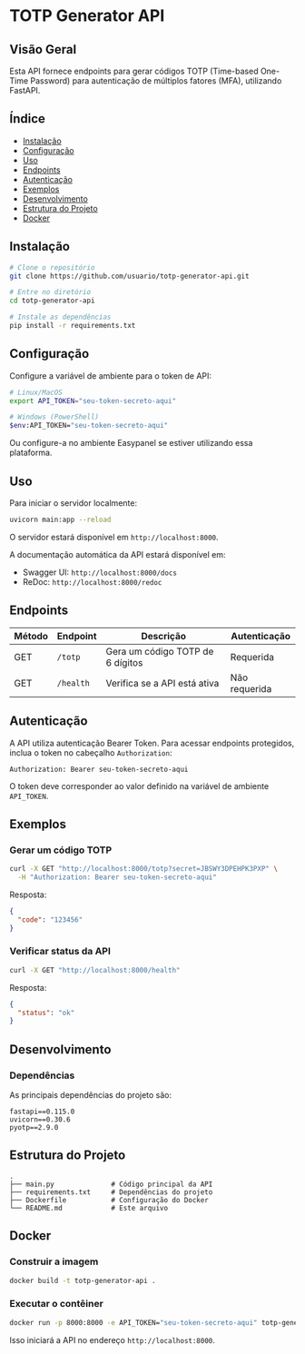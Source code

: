 # TOTP Generator API

## Visão Geral

Esta API fornece endpoints para gerar códigos TOTP (Time-based One-Time Password) para autenticação de múltiplos fatores (MFA), utilizando FastAPI.

## Índice

- [Instalação](#instalação)
- [Configuração](#configuração)
- [Uso](#uso)
- [Endpoints](#endpoints)
- [Autenticação](#autenticação)
- [Exemplos](#exemplos)
- [Desenvolvimento](#desenvolvimento)
- [Estrutura do Projeto](#estrutura-do-projeto)
- [Docker](#docker)

## Instalação

```bash
# Clone o repositório
git clone https://github.com/usuario/totp-generator-api.git

# Entre no diretório
cd totp-generator-api

# Instale as dependências
pip install -r requirements.txt
```

## Configuração

Configure a variável de ambiente para o token de API:

```bash
# Linux/MacOS
export API_TOKEN="seu-token-secreto-aqui"

# Windows (PowerShell)
$env:API_TOKEN="seu-token-secreto-aqui"
```

Ou configure-a no ambiente Easypanel se estiver utilizando essa plataforma.

## Uso

Para iniciar o servidor localmente:

```bash
uvicorn main:app --reload
```

O servidor estará disponível em `http://localhost:8000`.

A documentação automática da API estará disponível em:
- Swagger UI: `http://localhost:8000/docs`
- ReDoc: `http://localhost:8000/redoc`

## Endpoints

| Método | Endpoint | Descrição | Autenticação |
|--------|----------|-----------|--------------|
| GET | `/totp` | Gera um código TOTP de 6 dígitos | Requerida |
| GET | `/health` | Verifica se a API está ativa | Não requerida |

## Autenticação

A API utiliza autenticação Bearer Token. Para acessar endpoints protegidos, inclua o token no cabeçalho `Authorization`:

```
Authorization: Bearer seu-token-secreto-aqui
```

O token deve corresponder ao valor definido na variável de ambiente `API_TOKEN`.

## Exemplos

### Gerar um código TOTP

```bash
curl -X GET "http://localhost:8000/totp?secret=JBSWY3DPEHPK3PXP" \
  -H "Authorization: Bearer seu-token-secreto-aqui"
```

Resposta:
```json
{
  "code": "123456"
}
```

### Verificar status da API

```bash
curl -X GET "http://localhost:8000/health"
```

Resposta:
```json
{
  "status": "ok"
}
```

## Desenvolvimento

### Dependências

As principais dependências do projeto são:

```
fastapi==0.115.0
uvicorn==0.30.6
pyotp==2.9.0
```

## Estrutura do Projeto

```
.
├── main.py              # Código principal da API
├── requirements.txt     # Dependências do projeto
├── Dockerfile           # Configuração do Docker
└── README.md            # Este arquivo
```

## Docker

### Construir a imagem

```bash
docker build -t totp-generator-api .
```

### Executar o contêiner

```bash
docker run -p 8000:8000 -e API_TOKEN="seu-token-secreto-aqui" totp-generator-api
```

Isso iniciará a API no endereço `http://localhost:8000`.
